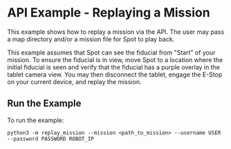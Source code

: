 <!--
Copyright (c) 2020 Boston Dynamics, Inc.  All rights reserved.

Downloading, reproducing, distributing or otherwise using the SDK Software
is subject to the terms and conditions of the Boston Dynamics Software
Development Kit License (20191101-BDSDK-SL).
-->

# API Example - Replaying a Mission

This example shows how to replay a mission via the API. The user may pass a map directory and/or a mission file for Spot to play back.

This example assumes that Spot can see the fiducial from "Start" of your mission. To ensure the fiducial is in view, move Spot to a location where the initial fiducial is seen and verify that the fiducial has a purple overlay in the tablet camera view. You may then disconnect the tablet, engage the E-Stop on your current device, and replay the mission.

## Run the Example

To run the example:
```
python3 -m replay_mission --mission <path_to_mission> --username USER --password PASSWORD ROBOT_IP
```
